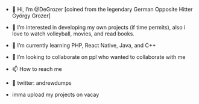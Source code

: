 - 👋 Hi, I’m @DeGrozer [coined from the legendary German Opposite Hitter György Grozer]
- 👀 I’m interested in developing my own projects (if time permits), also i love to watch volleyball, movies, and read books.
- 🌱 I’m currently learning PHP, React Native, Java, and C++
- 💞️ I’m looking to collaborate on ppl who wanted to collaborate with me 
- 📫 How to reach me
- 🐤 twitter: andrewdumps


- imma upload my projects on vacay 
<!---
DeGrozer/DeGrozer is a ✨ special ✨ repository because its `README.md` (this file) appears on your GitHub profile.
You can click the Preview link to take a look at your changes.
--->
